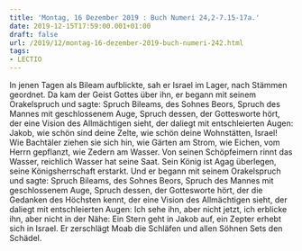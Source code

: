 ```yaml
---
title: 'Montag, 16 Dezember 2019 : Buch Numeri 24,2-7.15-17a.'
date: 2019-12-15T17:59:00.001+01:00
draft: false
url: /2019/12/montag-16-dezember-2019-buch-numeri-242.html
tags: 
- LECTIO
---
```


In jenen Tagen als Bileam aufblickte, sah er Israel im Lager, nach Stämmen geordnet. Da kam der Geist Gottes über ihn, er begann mit seinem Orakelspruch und sagte: Spruch Bileams, des Sohnes Beors, Spruch des Mannes mit geschlossenem Auge, Spruch dessen, der Gottesworte hört, der eine Vision des Allmächtigen sieht, der daliegt mit entschleierten Augen: Jakob, wie schön sind deine Zelte, wie schön deine Wohnstätten, Israel! Wie Bachtäler ziehen sie sich hin, wie Gärten am Strom, wie Eichen, vom Herrn gepflanzt, wie Zedern am Wasser. Von seinen Schöpfeimern rinnt das Wasser, reichlich Wasser hat seine Saat. Sein König ist Agag überlegen, seine Königsherrschaft erstarkt. Und er begann mit seinem Orakelspruch und sagte: Spruch Bileams, des Sohnes Beors, Spruch des Mannes mit geschlossenem Auge, Spruch dessen, der Gottesworte hört, der die Gedanken des Höchsten kennt, der eine Vision des Allmächtigen sieht, der daliegt mit entschleierten Augen: Ich sehe ihn, aber nicht jetzt, ich erblicke ihn, aber nicht in der Nähe: Ein Stern geht in Jakob auf, ein Zepter erhebt sich in Israel. Er zerschlägt Moab die Schläfen und allen Söhnen Sets den Schädel.